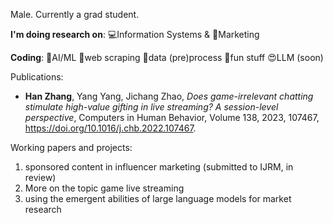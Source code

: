 Male. Currently a grad student.

**I'm doing research on**: 💻Information Systems & 🎈Marketing


**Coding**: 🤖AI/ML 🐛web scraping 🎥data (pre)process 🎃fun stuff 😍LLM (soon) 


Publications:

+ **Han Zhang**, Yang Yang, Jichang Zhao, *Does game-irrelevant chatting stimulate high-value gifting in live streaming? A session-level perspective*,
Computers in Human Behavior,
Volume 138,
2023,
107467,
https://doi.org/10.1016/j.chb.2022.107467.

Working papers and projects: 

1. sponsored content in influencer marketing (submitted to IJRM, in review)
2. More on the topic game live streaming
3. using the emergent abilities of large language models for market research
